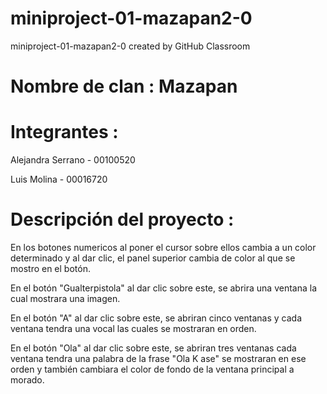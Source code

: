 # miniproject-01-mazapan2-0
miniproject-01-mazapan2-0 created by GitHub Classroom

# Nombre de clan : Mazapan

# Integrantes :
Alejandra Serrano - 00100520

Luis Molina - 00016720

# Descripción del proyecto :
En los botones numericos al poner el cursor sobre ellos cambia a un color determinado y al dar clic, el panel superior cambia de color al que se mostro en el botón.

En el botón "Gualterpistola" al dar clic sobre este, se abrira una ventana la cual mostrara una imagen.

En el botón "A" al dar clic sobre este, se abriran cinco ventanas y cada ventana tendra una vocal las cuales se mostraran en orden.

En el botón "Ola" al dar clic sobre este, se abriran tres ventanas cada ventana tendra una palabra de la frase "Ola K ase" se mostraran en ese orden y también cambiara el color de fondo de la ventana principal a morado.
   
